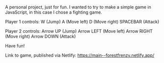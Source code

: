 A personal project, just for fun. I wanted to try to make a simple game in JavaScript, in this case I chose a fighting game. 

Player 1 controls:
W (Jump)
A (Move left)
D (Move right)
SPACEBAR (Attack)

Player 2 controls: 
Arrow UP (Jump)
Arrow LEFT (Move left)
Arrow RIGHT (Move right)
Arrow DOWN (Attack) 

Have fun!

Link to game, published via Netlify:
https://main--forestfrenzy.netlify.app/
